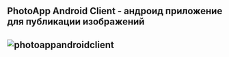 <h2>PhotoApp Android Client - андроид приложение для публикации изображений<h2>

![photoappandroidclient](https://user-images.githubusercontent.com/87657613/235104080-9f01f14f-771e-4e15-8ae7-f641f10f458b.png)
